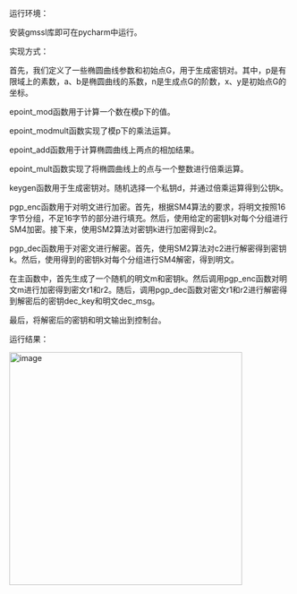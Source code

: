 运行环境：

安装gmssl库即可在pycharm中运行。

实现方式：

首先，我们定义了一些椭圆曲线参数和初始点G，用于生成密钥对。其中，p是有限域上的素数，a、b是椭圆曲线的系数，n是生成点G的阶数，x、y是初始点G的坐标。

epoint_mod函数用于计算一个数在模p下的值。

epoint_modmult函数实现了模p下的乘法运算。

epoint_add函数用于计算椭圆曲线上两点的相加结果。

epoint_mult函数实现了将椭圆曲线上的点与一个整数进行倍乘运算。

keygen函数用于生成密钥对。随机选择一个私钥d，并通过倍乘运算得到公钥k。

pgp_enc函数用于对明文进行加密。首先，根据SM4算法的要求，将明文按照16字节分组，不足16字节的部分进行填充。然后，使用给定的密钥k对每个分组进行SM4加密。接下来，使用SM2算法对密钥k进行加密得到c2。

pgp_dec函数用于对密文进行解密。首先，使用SM2算法对c2进行解密得到密钥k。然后，使用得到的密钥k对每个分组进行SM4解密，得到明文。

在主函数中，首先生成了一个随机的明文m和密钥k。然后调用pgp_enc函数对明文m进行加密得到密文r1和r2。随后，调用pgp_dec函数对密文r1和r2进行解密得到解密后的密钥dec_key和明文dec_msg。

最后，将解密后的密钥和明文输出到控制台。

运行结果：

<img width="416" alt="image" src="https://github.com/TraceAJ/project14/assets/110471272/6451d830-bfa6-4946-b3b3-3f9a5dc47ef6">
